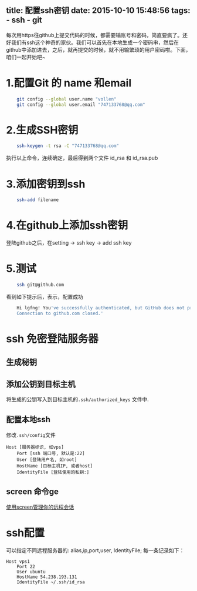 title: 配置ssh密钥
date: 2015-10-10 15:48:56
tags: 
    - ssh 
    - git
---

每次用https往github上提交代码的时候，都需要输账号和密码，简直要疯了。还好我们有ssh这个神奇的家伙。我们可以首先在本地生成一个密码串，然后在github中添加进去，之后，就再提交的时候，就不用输繁琐的用户密码啦。下面，咱们一起开始吧~
<!--more-->

# 1.配置Git 的 name 和email
```bash
    git config --global user.name "vollen"
    git config --global user.email "747133768@qq.com"
```
# 2.生成SSH密钥
```bash
    ssh-keygen -t rsa -C "747133768@qq.com"
```
执行以上命令，连续确定，最后得到两个文件 id_rsa 和 id_rsa.pub
# 3.添加密钥到ssh
```bash
    ssh-add filename
```
# 4.在github上添加ssh密钥
登陆github之后，在setting -> ssh key -> add ssh key
# 5.测试
```bash
    ssh git@github.com
```
看到如下提示后，表示，配置成功
```bash
    Hi lgfng! You've successfully authenticated, but GitHub does not provide shell access.
    Connection to github.com closed.'
```

# ssh 免密登陆服务器
## 生成秘钥
## 添加公钥到目标主机
将生成的公钥写入到目标主机的`.ssh/authorized_keys` 文件中.
## 配置本地ssh
修改`.ssh/config`文件
```
Host [服务器标识, 如vps]
    Port [ssh 端口号, 默认是:22]
    User [登陆用户名, 如root]
    HostName [目标主机IP, 或者host]
    IdentityFile [登陆使用的私钥:]
```
## screen 命令ge
[使用screen管理你的远程会话](http://www.ibm.com/developerworks/cn/linux/l-cn-screen/)
## 

# ssh配置
可以指定不同远程服务器的: alias,ip,port,user, IdentityFile;
每一条记录如下：
```shell
Host vps1
    Port 22
    User ubuntu
    HostName 54.238.193.131
    IdentityFile ~/.ssh/id_rsa
```
